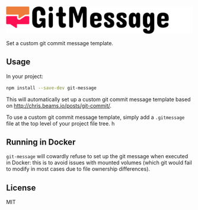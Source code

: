 ![Logo](./logo.png)

Set a custom git commit message template.

Usage
-----

In your project:

```bash
npm install --save-dev git-message
```

This will automatically set up a custom git commit message template based
on http://chris.beams.io/posts/git-commit/.

To use a custom git commit message template, simply add
a `.gitmessage` file at the top level of your project file tree.
h

Running in Docker
-----------------

`git-message` will cowardly refuse to set up the git message when executed
in Docker: this is to avoid issues with mounted volumes (which git would
fail to modify in most cases due to file ownership differences).

License
-------

MIT
